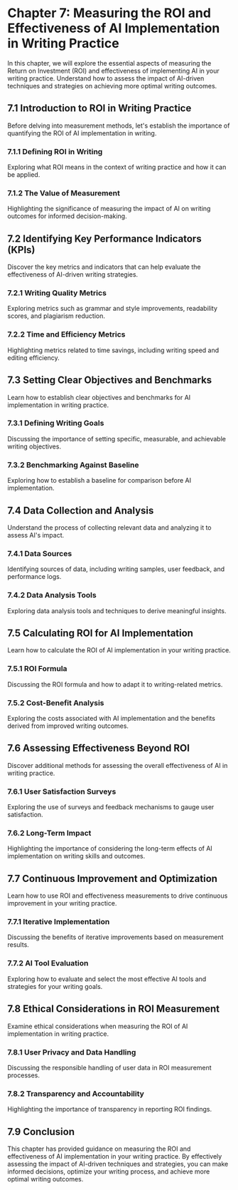 Chapter 7: Measuring the ROI and Effectiveness of AI Implementation in Writing Practice
=======================================================================================

In this chapter, we will explore the essential aspects of measuring the Return on Investment (ROI) and effectiveness of implementing AI in your writing practice. Understand how to assess the impact of AI-driven techniques and strategies on achieving more optimal writing outcomes.

7.1 Introduction to ROI in Writing Practice
-------------------------------------------

Before delving into measurement methods, let's establish the importance of quantifying the ROI of AI implementation in writing.

### 7.1.1 Defining ROI in Writing

Exploring what ROI means in the context of writing practice and how it can be applied.

### 7.1.2 The Value of Measurement

Highlighting the significance of measuring the impact of AI on writing outcomes for informed decision-making.

7.2 Identifying Key Performance Indicators (KPIs)
-------------------------------------------------

Discover the key metrics and indicators that can help evaluate the effectiveness of AI-driven writing strategies.

### 7.2.1 Writing Quality Metrics

Exploring metrics such as grammar and style improvements, readability scores, and plagiarism reduction.

### 7.2.2 Time and Efficiency Metrics

Highlighting metrics related to time savings, including writing speed and editing efficiency.

7.3 Setting Clear Objectives and Benchmarks
-------------------------------------------

Learn how to establish clear objectives and benchmarks for AI implementation in writing practice.

### 7.3.1 Defining Writing Goals

Discussing the importance of setting specific, measurable, and achievable writing objectives.

### 7.3.2 Benchmarking Against Baseline

Exploring how to establish a baseline for comparison before AI implementation.

7.4 Data Collection and Analysis
--------------------------------

Understand the process of collecting relevant data and analyzing it to assess AI's impact.

### 7.4.1 Data Sources

Identifying sources of data, including writing samples, user feedback, and performance logs.

### 7.4.2 Data Analysis Tools

Exploring data analysis tools and techniques to derive meaningful insights.

7.5 Calculating ROI for AI Implementation
-----------------------------------------

Learn how to calculate the ROI of AI implementation in your writing practice.

### 7.5.1 ROI Formula

Discussing the ROI formula and how to adapt it to writing-related metrics.

### 7.5.2 Cost-Benefit Analysis

Exploring the costs associated with AI implementation and the benefits derived from improved writing outcomes.

7.6 Assessing Effectiveness Beyond ROI
--------------------------------------

Discover additional methods for assessing the overall effectiveness of AI in writing practice.

### 7.6.1 User Satisfaction Surveys

Exploring the use of surveys and feedback mechanisms to gauge user satisfaction.

### 7.6.2 Long-Term Impact

Highlighting the importance of considering the long-term effects of AI implementation on writing skills and outcomes.

7.7 Continuous Improvement and Optimization
-------------------------------------------

Learn how to use ROI and effectiveness measurements to drive continuous improvement in your writing practice.

### 7.7.1 Iterative Implementation

Discussing the benefits of iterative improvements based on measurement results.

### 7.7.2 AI Tool Evaluation

Exploring how to evaluate and select the most effective AI tools and strategies for your writing goals.

7.8 Ethical Considerations in ROI Measurement
---------------------------------------------

Examine ethical considerations when measuring the ROI of AI implementation in writing practice.

### 7.8.1 User Privacy and Data Handling

Discussing the responsible handling of user data in ROI measurement processes.

### 7.8.2 Transparency and Accountability

Highlighting the importance of transparency in reporting ROI findings.

7.9 Conclusion
--------------

This chapter has provided guidance on measuring the ROI and effectiveness of AI implementation in your writing practice. By effectively assessing the impact of AI-driven techniques and strategies, you can make informed decisions, optimize your writing process, and achieve more optimal writing outcomes.
